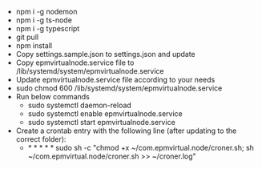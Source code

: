 * npm i -g nodemon
* npm i -g ts-node
* npm i -g typescript
* git pull
* npm install
* Copy settings.sample.json to settings.json and update
* Copy epmvirtualnode.service file to /lib/systemd/system/epmvirtualnode.service
* Update epmvirtualnode.service file according to your needs
* sudo chmod 600 /lib/systemd/system/epmvirtualnode.service
* Run below commands
	* sudo systemctl daemon-reload
	* sudo systemctl enable epmvirtualnode.service
	* sudo systemctl start epmvirtualnode.service
* Create a crontab entry with the following line (after updating to the correct folder):
	* \* \* \* \* \* sudo sh -c "chmod +x ~/com.epmvirtual.node/croner.sh;  sh ~/com.epmvirtual.node/croner.sh  >> ~/croner.log"
